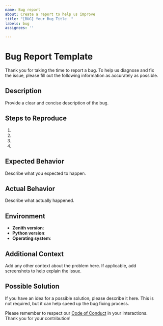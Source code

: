 ```yaml
---
name: Bug report
about: Create a report to help us improve
title: "[BUG] Your Bug Title  "
labels: bug
assignees: ''

---
```


# Bug Report Template

Thank you for taking the time to report a bug. To help us diagnose and fix the issue, please fill out the following information as accurately as possible. 

## Description

Provide a clear and concise description of the bug.

## Steps to Reproduce

1. 
2. 
3. 
4. 

## Expected Behavior

Describe what you expected to happen.

## Actual Behavior

Describe what actually happened.

## Environment

- **Zenith version**:
- **Python version**:
- **Operating system**:

## Additional Context

Add any other context about the problem here. If applicable, add screenshots to help explain the issue.

## Possible Solution

If you have an idea for a possible solution, please describe it here. This is not required, but it can help speed up the bug fixing process.

Please remember to respect our [Code of Conduct](Code_of_Conduct.md) in your interactions. Thank you for your contribution!
